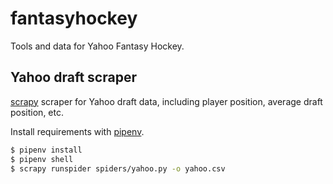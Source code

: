 fantasyhockey
=============

Tools and data for Yahoo Fantasy Hockey.

Yahoo draft scraper
-------------------

[scrapy](LINK) scraper for Yahoo draft data, including player position, average
draft position, etc.

Install requirements with [pipenv](https://docs.pipenv.org/en/latest/).

```bash
$ pipenv install
$ pipenv shell
$ scrapy runspider spiders/yahoo.py -o yahoo.csv
```
